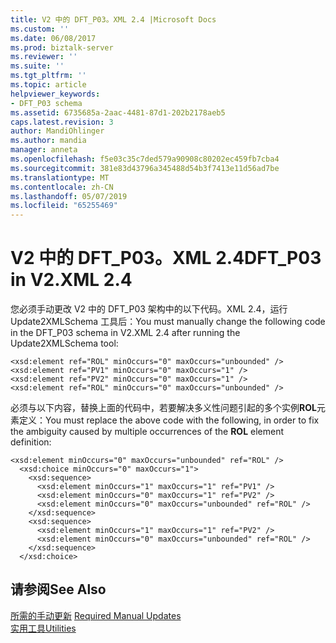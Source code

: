 ```yaml
---
title: V2 中的 DFT_P03。XML 2.4 |Microsoft Docs
ms.custom: ''
ms.date: 06/08/2017
ms.prod: biztalk-server
ms.reviewer: ''
ms.suite: ''
ms.tgt_pltfrm: ''
ms.topic: article
helpviewer_keywords:
- DFT_P03 schema
ms.assetid: 6735685a-2aac-4481-87d1-202b2178aeb5
caps.latest.revision: 3
author: MandiOhlinger
ms.author: mandia
manager: anneta
ms.openlocfilehash: f5e03c35c7ded579a90908c80202ec459fb7cba4
ms.sourcegitcommit: 381e83d43796a345488d54b3f7413e11d56ad7be
ms.translationtype: MT
ms.contentlocale: zh-CN
ms.lasthandoff: 05/07/2019
ms.locfileid: "65255469"
---
```

# <a name="dftp03-in-v2xml-24"></a><span data-ttu-id="78026-102">V2 中的 DFT_P03。XML 2.4</span><span class="sxs-lookup"><span data-stu-id="78026-102">DFT_P03 in V2.XML 2.4</span></span>
<span data-ttu-id="78026-103">您必须手动更改 V2 中的 DFT_P03 架构中的以下代码。XML 2.4，运行 Update2XMLSchema 工具后：</span><span class="sxs-lookup"><span data-stu-id="78026-103">You must manually change the following code in the DFT_P03 schema in V2.XML 2.4 after running the Update2XMLSchema tool:</span></span>  
  
```  
<xsd:element ref="ROL" minOccurs="0" maxOccurs="unbounded" />  
<xsd:element ref="PV1" minOccurs="0" maxOccurs="1" />  
<xsd:element ref="PV2" minOccurs="0" maxOccurs="1" />  
<xsd:element ref="ROL" minOccurs="0" maxOccurs="unbounded" />  
```  
  
 <span data-ttu-id="78026-104">必须与以下内容，替换上面的代码中，若要解决多义性问题引起的多个实例**ROL**元素定义：</span><span class="sxs-lookup"><span data-stu-id="78026-104">You must replace the above code with the following, in order to fix the ambiguity caused by multiple occurrences of the **ROL** element definition:</span></span>  
  
```  
<xsd:element minOccurs="0" maxOccurs="unbounded" ref="ROL" />  
  <xsd:choice minOccurs="0" maxOccurs="1">  
    <xsd:sequence>  
      <xsd:element minOccurs="1" maxOccurs="1" ref="PV1" />  
      <xsd:element minOccurs="0" maxOccurs="1" ref="PV2" />  
      <xsd:element minOccurs="0" maxOccurs="unbounded" ref="ROL" />  
    </xsd:sequence>  
    <xsd:sequence>  
      <xsd:element minOccurs="1" maxOccurs="1" ref="PV2" />  
      <xsd:element minOccurs="0" maxOccurs="unbounded" ref="ROL" />  
    </xsd:sequence>  
  </xsd:choice>  
```  
  
## <a name="see-also"></a><span data-ttu-id="78026-105">请参阅</span><span class="sxs-lookup"><span data-stu-id="78026-105">See Also</span></span>  
 <span data-ttu-id="78026-106">[所需的手动更新](../../adapters-and-accelerators/accelerator-hl7/required-manual-updates.md) </span><span class="sxs-lookup"><span data-stu-id="78026-106">[Required Manual Updates](../../adapters-and-accelerators/accelerator-hl7/required-manual-updates.md) </span></span>  
 [<span data-ttu-id="78026-107">实用工具</span><span class="sxs-lookup"><span data-stu-id="78026-107">Utilities</span></span>](../../adapters-and-accelerators/accelerator-hl7/utilities2.md)